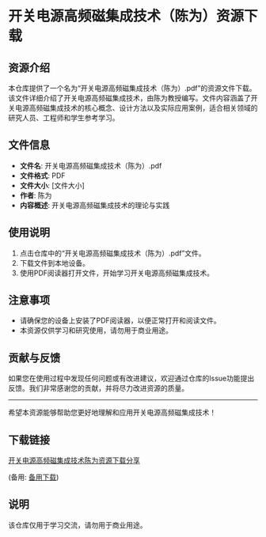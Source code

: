 # 开关电源高频磁集成技术（陈为）资源下载

## 资源介绍

本仓库提供了一个名为“开关电源高频磁集成技术（陈为）.pdf”的资源文件下载。该文件详细介绍了开关电源高频磁集成技术，由陈为教授编写。文件内容涵盖了开关电源高频磁集成技术的核心概念、设计方法以及实际应用案例，适合相关领域的研究人员、工程师和学生参考学习。

## 文件信息

- **文件名**: 开关电源高频磁集成技术（陈为）.pdf
- **文件格式**: PDF
- **文件大小**: [文件大小]
- **作者**: 陈为
- **内容概述**: 开关电源高频磁集成技术的理论与实践

## 使用说明

1. 点击仓库中的“开关电源高频磁集成技术（陈为）.pdf”文件。
2. 下载文件到本地设备。
3. 使用PDF阅读器打开文件，开始学习开关电源高频磁集成技术。

## 注意事项

- 请确保您的设备上安装了PDF阅读器，以便正常打开和阅读文件。
- 本资源仅供学习和研究使用，请勿用于商业用途。

## 贡献与反馈

如果您在使用过程中发现任何问题或有改进建议，欢迎通过仓库的Issue功能提出反馈。我们非常感谢您的贡献，并将尽力改进资源的质量。

---

希望本资源能够帮助您更好地理解和应用开关电源高频磁集成技术！

## 下载链接
[开关电源高频磁集成技术陈为资源下载分享](https://pan.quark.cn/s/258c58c481ce) 

(备用: [备用下载](https://pan.baidu.com/s/1z_LaLQg7o6igw_7LndOwng?pwd=1234))

## 说明

该仓库仅用于学习交流，请勿用于商业用途。
